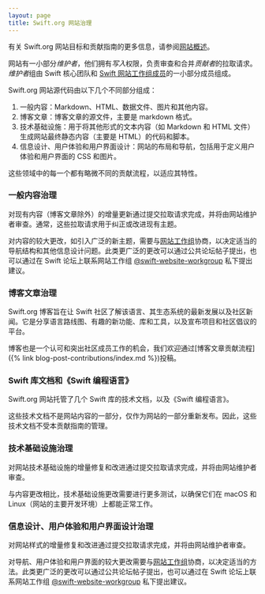 ```yaml
---
layout: page
title: Swift.org 网站治理
---
```


有关 Swift.org 网站目标和贡献指南的更多信息，请参阅[网站概述](/website)。

网站有一小部分*维护者*，他们拥有*写入*权限，负责审查和合并*贡献者*的拉取请求。*维护者*组由 Swift 核心团队和 [Swift 网站工作组成员](/website-workgroup)的一小部分成员组成。

Swift.org 网站源代码由以下几个不同部分组成：

1. 一般内容：Markdown、HTML、数据文件、图片和其他内容。
2. 博客文章：博客文章的源文件，主要是 markdown 格式。
3. 技术基础设施：用于将其他形式的文本内容（如 Markdown 和 HTML 文件）生成网站最终静态内容（主要是 HTML）的代码和脚本。
4. 信息设计、用户体验和用户界面设计：网站的布局和导航，包括用于定义用户体验和用户界面的 CSS 和图片。

这些领域中的每一个都有略微不同的贡献流程，以适应其特性。

### 一般内容治理

对现有内容（博客文章除外）的增量更新通过提交拉取请求完成，并将由网站维护者审查。通常，这些拉取请求用于纠正或改进现有主题。

对内容的较大更改，如引入广泛的新主题，需要与[网站工作组](/website-workgroup)协商，以决定适当的导航结构和其他信息设计问题。此类更广泛的更改可以通过公共论坛帖子提出，也可以通过在 Swift 论坛上联系网站工作组 [@swift-website-workgroup](https://forums.swift.org/new-message?groupname=swift-website-workgroup) 私下提出建议。

### 博客文章治理

Swift.org 博客旨在让 Swift 社区了解该语言、其生态系统的最新发展以及社区新闻。它是分享语言路线图、有趣的新功能、库和工具，以及宣布项目和社区倡议的平台。

博客也是一个认可和突出社区成员工作的机会，我们欢迎通过[博客文章贡献流程]({% link blog-post-contributions/index.md %})投稿。

### Swift 库文档和《Swift 编程语言》

Swift.org 网站托管了几个 Swift 库的技术文档，以及《Swift 编程语言》。

这些技术文档不是网站内容的一部分，仅作为网站的一部分重新发布。因此，这些技术文档不受本贡献指南的管理。

### 技术基础设施治理

对网站技术基础设施的增量修复和改进通过提交拉取请求完成，并将由网站维护者审查。

与内容更改相比，技术基础设施更改需要进行更多测试，以确保它们在 macOS 和 Linux（网站的主要开发环境）上都能正常工作。

### 信息设计、用户体验和用户界面设计治理

对网站样式的增量修复和改进通过提交拉取请求完成，并将由网站维护者审查。

对导航、用户体验和用户界面的较大更改需要与[网站工作组](/website-workgroup)协商，以决定适当的方法。此类更广泛的更改可以通过公共论坛帖子提出，也可以通过在 Swift 论坛上联系网站工作组 [@swift-website-workgroup](https://forums.swift.org/new-message?groupname=swift-website-workgroup) 私下提出建议。
